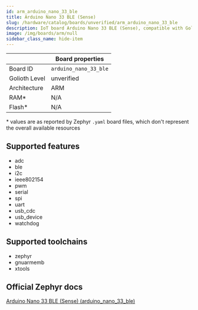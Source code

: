 ```yaml
---
id: arm_arduino_nano_33_ble
title: Arduino Nano 33 BLE (Sense)
slug: /hardware/catalog/boards/unverified/arm_arduino_nano_33_ble
description: IoT board Arduino Nano 33 BLE (Sense), compatible with Golioth at unverified level.
image: /img/boards/arm/null
sidebar_class_name: hide-item
---
```


[//]: # (This is an auto-generated file, do not edit! Changes to it will be lost upon re-generation)



|                | Board properties     |
| -------------  | -------------------- |
| Board ID       | `arduino_nano_33_ble` |
| Golioth Level  | unverified       |
| Architecture   | ARM |
| RAM*           | N/A |
| Flash*         | N/A |

\* values are as reported by Zephyr `.yaml` board files, which don't represent the overall available resources



## Supported features

* adc
* ble
* i2c
* ieee802154
* pwm
* serial
* spi
* uart
* usb_cdc
* usb_device
* watchdog

## Supported toolchains

* zephyr
* gnuarmemb
* xtools

## Official Zephyr docs

[Arduino Nano 33 BLE (Sense) (arduino_nano_33_ble)](https://docs.zephyrproject.org/latest/boards/arm/arduino_nano_33_ble/doc/index.html)
